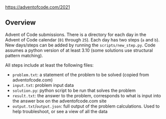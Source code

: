 https://adventofcode.com/2021

## Overview ##

Advent of Code submissions. There is a directory for each day in the Advent of Code calendar (`01` through `25`). Each day has two steps (`a` and `b`). New days/steps can be added by running the `scripts/new_step.py`. Code assumes a python version of at least 3.10 (some solutions use structural pattern matching).

All steps include at least the following files:
 - `problem.txt`: a statement of the problem to be solved (copied from adventofcode.com)
 - `input.txt`: problem input data
 - `solution.py`: python script to be run that solves the problem
 - `result.txt`: the answer to the problem, corresponds to what is input into the answer box on the adventofcode.com site
 - `output.txt`/`output.json`: full output of the problem calculations. Used to help troubleshoot, or see a view of all the data
